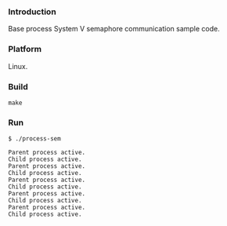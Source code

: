 ### Introduction

Base process System V semaphore communication sample code.


### Platform

Linux.


### Build

```console
make
```


### Run

```console
$ ./process-sem

Parent process active.
Child process active.
Parent process active.
Child process active.
Parent process active.
Child process active.
Parent process active.
Child process active.
Parent process active.
Child process active.
```
